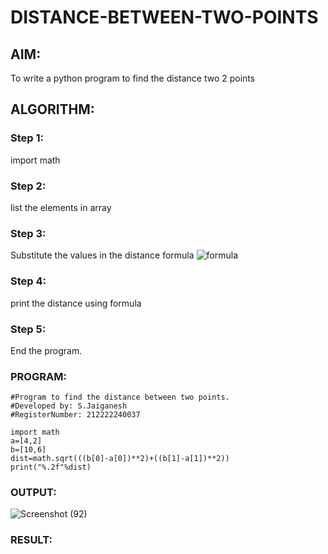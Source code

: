 # DISTANCE-BETWEEN-TWO-POINTS

## AIM:
To write a python program to find the distance two 2 points
## ALGORITHM:
### Step 1: 
import math
### Step 2:
list the elements in array
### Step 3: 
Substitute the values in the distance formula  ![formula](/formula.JPG)
### Step 4: 
print the distance using formula
### Step 5:
End the program. 
### PROGRAM:
```
#Program to find the distance between two points.
#Developed by: S.Jaiganesh
#RegisterNumber: 212222240037

import math
a=[4,2]
b=[10,6]
dist=math.sqrt(((b[0]-a[0])**2)+((b[1]-a[1])**2))
print("%.2f"%dist)

```
### OUTPUT:
![Screenshot (92)](https://github.com/Jaiganesh235/DISTANCE-BETWEEN-TWO-POINTS/assets/118657189/93b40dba-cf52-433b-8752-3d2147bfa5a0)


### RESULT:
